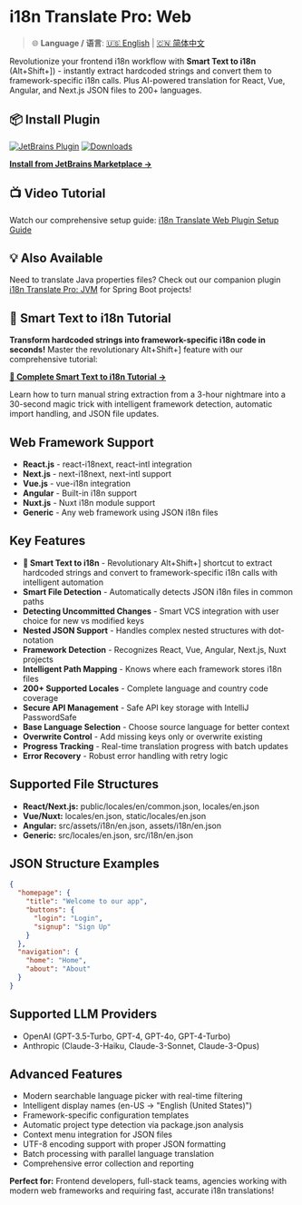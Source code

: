 # i18n Translate Pro: Web

> 🌐 **Language / 语言**: [🇺🇸 English](description.md) | [🇨🇳 简体中文](description.zh.md)

Revolutionize your frontend i18n workflow with **Smart Text to i18n** (Alt+Shift+]) - instantly extract hardcoded strings and convert them to framework-specific i18n calls. Plus AI-powered translation for React, Vue, Angular, and Next.js JSON files to 200+ languages.

## 📦 Install Plugin

[![JetBrains Plugin](https://img.shields.io/jetbrains/plugin/v/28020-i18n-translate-pro-web.svg)](https://plugins.jetbrains.com/plugin/28020-i18n-translate-pro-web)
[![Downloads](https://img.shields.io/jetbrains/plugin/d/28020-i18n-translate-pro-web.svg)](https://plugins.jetbrains.com/plugin/28020-i18n-translate-pro-web)

**[Install from JetBrains Marketplace →](https://plugins.jetbrains.com/plugin/28020-i18n-translate-pro-web)**

## 📺 Video Tutorial

Watch our comprehensive setup guide: [i18n Translate Web Plugin Setup Guide](https://www.youtube.com/watch?v=Uj9GH283Wdw)

## 💡 Also Available

Need to translate Java properties files? Check out our companion plugin [i18n Translate Pro: JVM](https://plugins.jetbrains.com/plugin/27856-i18n-translate-pro-jvm) for Spring Boot projects!

## 🎯 Smart Text to i18n Tutorial

**Transform hardcoded strings into framework-specific i18n code in seconds!** Master the revolutionary Alt+Shift+] feature with our comprehensive tutorial:

**[📖 Complete Smart Text to i18n Tutorial →](smart-text-to-i18n-tutorial.md)**

Learn how to turn manual string extraction from a 3-hour nightmare into a 30-second magic trick with intelligent framework detection, automatic import handling, and JSON file updates.

## Web Framework Support

- **React.js** - react-i18next, react-intl integration
- **Next.js** - next-i18next, next-intl support
- **Vue.js** - vue-i18n integration
- **Angular** - Built-in i18n support
- **Nuxt.js** - Nuxt i18n module support
- **Generic** - Any web framework using JSON i18n files

## Key Features

- **🎯 Smart Text to i18n** - Revolutionary Alt+Shift+] shortcut to extract hardcoded strings and convert to framework-specific i18n calls with intelligent automation
- **Smart File Detection** - Automatically detects JSON i18n files in common paths
- **Detecting Uncommitted Changes** - Smart VCS integration with user choice for new vs modified keys
- **Nested JSON Support** - Handles complex nested structures with dot-notation
- **Framework Detection** - Recognizes React, Vue, Angular, Next.js, Nuxt projects
- **Intelligent Path Mapping** - Knows where each framework stores i18n files
- **200+ Supported Locales** - Complete language and country code coverage
- **Secure API Management** - Safe API key storage with IntelliJ PasswordSafe
- **Base Language Selection** - Choose source language for better context
- **Overwrite Control** - Add missing keys only or overwrite existing
- **Progress Tracking** - Real-time translation progress with batch updates
- **Error Recovery** - Robust error handling with retry logic

## Supported File Structures

- **React/Next.js:** public/locales/en/common.json, locales/en.json
- **Vue/Nuxt:** locales/en.json, static/locales/en.json
- **Angular:** src/assets/i18n/en.json, assets/i18n/en.json
- **Generic:** src/locales/en.json, src/i18n/en.json

## JSON Structure Examples

```json
{
  "homepage": {
    "title": "Welcome to our app",
    "buttons": {
      "login": "Login",
      "signup": "Sign Up"
    }
  },
  "navigation": {
    "home": "Home",
    "about": "About"
  }
}
```

## Supported LLM Providers

- OpenAI (GPT-3.5-Turbo, GPT-4, GPT-4o, GPT-4-Turbo)
- Anthropic (Claude-3-Haiku, Claude-3-Sonnet, Claude-3-Opus)

## Advanced Features

- Modern searchable language picker with real-time filtering
- Intelligent display names (en-US → "English (United States)")
- Framework-specific configuration templates
- Automatic project type detection via package.json analysis
- Context menu integration for JSON files
- UTF-8 encoding support with proper JSON formatting
- Batch processing with parallel language translation
- Comprehensive error collection and reporting

**Perfect for:** Frontend developers, full-stack teams, agencies working with modern web frameworks and requiring fast, accurate i18n translations!